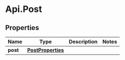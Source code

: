 # Api.Post

## Properties
Name | Type | Description | Notes
------------ | ------------- | ------------- | -------------
**post** | [**PostProperties**](PostProperties.md) |  | 


